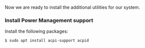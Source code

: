 Now we are ready to install the additional utilities for our system.

### Install Power Management support
Install the following packages:
```
$ sudo apt install acpi-support acpid
